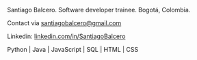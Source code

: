 Santiago Balcero. Software developer trainee. Bogotá, Colombia.

Contact via santiagobalcero@gmail.com

Linkedin: [linkedin.com/in/SantiagoBalcero](linkedin.com/in/SantiagoBalcero)

Python | Java | JavaScript | SQL | HTML | CSS
